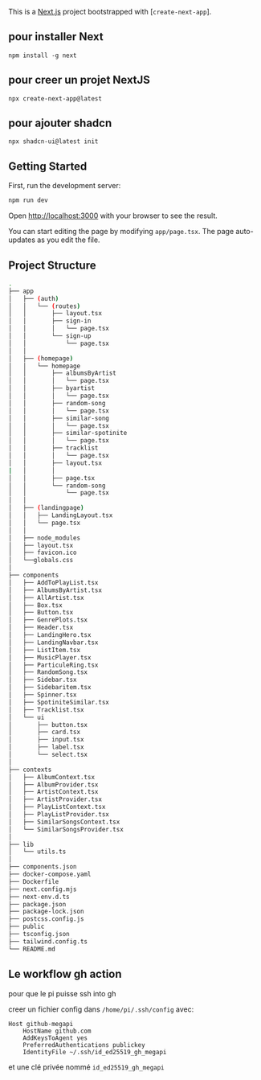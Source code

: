 This is a [Next.js](https://nextjs.org/) project bootstrapped with [`create-next-app`].

## pour installer Next
`npm install -g next`
## pour creer un projet NextJS
`npx create-next-app@latest`
## pour ajouter shadcn
`npx shadcn-ui@latest init`

## Getting Started

First, run the development server:

```bash
npm run dev
```

Open [http://localhost:3000](http://localhost:3000) with your browser to see the result.

You can start editing the page by modifying `app/page.tsx`. The page auto-updates as you edit the file.

## Project Structure

```bash
.
├── app
│   ├── (auth)
│   │   └── (routes)
│   │       ├── layout.tsx
│   │       ├── sign-in
│   │       │   └── page.tsx
│   │       └── sign-up
│   │           └── page.tsx
│   │
│   ├── (homepage)
│   │   └── homepage
│   │       ├── albumsByArtist
│   │       │   └── page.tsx
│   │       ├── byartist
│   │       │   └── page.tsx
│   │       ├── random-song
│   │       │   └── page.tsx
│   │       ├── similar-song
│   │       │   └── page.tsx
│   │       ├── similar-spotinite
│   │       │   └── page.tsx
│   │       ├── tracklist
│   │       │   └── page.tsx
│   │       ├── layout.tsx
|   │       │
│   │       ├── page.tsx
│   │       └── random-song
│   │           └── page.tsx
│   │
│   ├── (landingpage)
│   │   ├── LandingLayout.tsx
│   │   └── page.tsx
│   │
│   ├── node_modules
│   ├── layout.tsx
│   ├── favicon.ico
│   └──globals.css
│
├── components
│   ├── AddToPlayList.tsx
│   ├── AlbumsByArtist.tsx
│   ├── AllArtist.tsx
│   ├── Box.tsx
│   ├── Button.tsx
│   ├── GenrePlots.tsx
│   ├── Header.tsx
│   ├── LandingHero.tsx
│   ├── LandingNavbar.tsx
│   ├── ListItem.tsx
│   ├── MusicPlayer.tsx
│   ├── ParticuleRing.tsx
│   ├── RandomSong.tsx
│   ├── Sidebar.tsx
│   ├── Sidebaritem.tsx
│   ├── Spinner.tsx
│   ├── SpotiniteSimilar.tsx
│   ├── Tracklist.tsx
│   └── ui
│       ├── button.tsx
│       ├── card.tsx
│       ├── input.tsx
│       ├── label.tsx
│       └── select.tsx
│
├── contexts
│   ├── AlbumContext.tsx
│   ├── AlbumProvider.tsx
│   ├── ArtistContext.tsx
│   ├── ArtistProvider.tsx
│   ├── PlayListContext.tsx
│   ├── PlayListProvider.tsx
│   ├── SimilarSongsContext.tsx
│   └── SimilarSongsProvider.tsx
│
├── lib
│   └── utils.ts
│
├── components.json
├── docker-compose.yaml
├── Dockerfile
├── next.config.mjs
├── next-env.d.ts
├── package.json
├── package-lock.json
├── postcss.config.js
├── public
├── tsconfig.json
├── tailwind.config.ts
└── README.md
```

## Le workflow gh action

pour que le pi puisse ssh into gh

creer un fichier config dans `/home/pi/.ssh/config` avec:
```
Host github-megapi
	HostName github.com 
    AddKeysToAgent yes 
    PreferredAuthentications publickey 
    IdentityFile ~/.ssh/id_ed25519_gh_megapi
```
et une clé privée nommé `id_ed25519_gh_megapi`